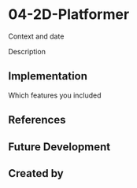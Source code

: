 # 04-2D-Platformer

Context and date

Description

## Implementation

Which features you included


## References



## Future Development



## Created by

